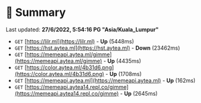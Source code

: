 # 📖 Summary
Last updated: **27/6/2022, 5:54:16 PG "Asia/Kuala_Lumpur"**

- `GET` [https://lilr.ml](https://lilr.ml) - **Up** (5448ms)
- `GET` [https://hst.aytea.ml](https://hst.aytea.ml) - **Down** (23462ms)
- `GET` [https://memeapi.aytea.ml/gimme](https://memeapi.aytea.ml/gimme) - **Up** (4435ms)
- `GET` [https://color.aytea.ml/4b31d6.png](https://color.aytea.ml/4b31d6.png) - **Up** (1708ms)
- `GET` [https://memeapi.aytea.ml](https://memeapi.aytea.ml) - **Up** (162ms)
- `GET` [https://memeapi.aytea14.repl.co/gimme](https://memeapi.aytea14.repl.co/gimme) - **Up** (2645ms)
